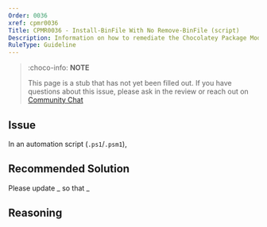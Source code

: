 ```yaml
---
Order: 0036
xref: cpmr0036
Title: CPMR0036 - Install-BinFile With No Remove-BinFile (script)
Description: Information on how to remediate the Chocolatey Package Moderation Rule 0036
RuleType: Guideline
---
```


<?! Include "../../../../../shared/package-validator-rule-guideline.txt" /?>

> :choco-info: **NOTE**
>
> This page is a stub that has not yet been filled out. If you have questions about this issue, please ask in the review or reach out on [Community Chat](https://ch0.co/community)

## Issue

In an automation script (`.ps1`/`.psm1`),

## Recommended Solution

Please update _ so that _

## Reasoning
